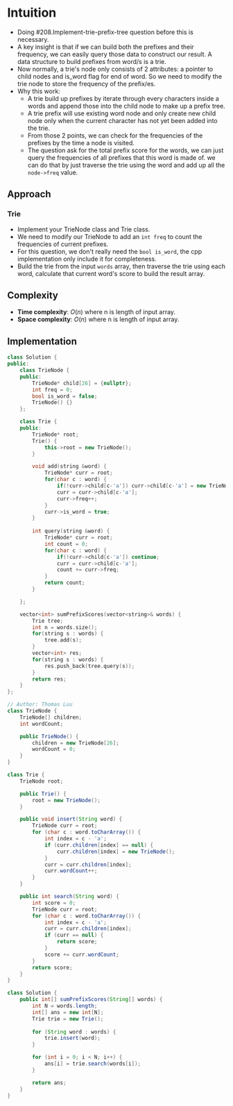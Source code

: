 # Intuition

- Doing #208.Implement-trie-prefix-tree question before this is necessary.
- A key insight is that if we can build both the prefixes and their frequency, we can easily query those data to construct our result. A data structure to build prefixes from word/s is a trie.
- Now normally, a trie's node only consists of 2 attributes: a pointer to child nodes and is_word flag for end of word. So we need to modify the trie node to store the frequency of the prefix/es.
- Why this work:
  - A trie build up prefixes by iterate through every characters inside a words and append those into the child node to make up a prefix tree.
  - A trie prefix will use existing word node and only create new child node only when the current character has not yet been added into the trie.
  - From those 2 points, we can check for the frequencies of the prefixes by the time a node is visited.
  - The question ask for the total prefix score for the words, we can just query the frequencies of all prefixes that this word is made of. we can do that by just traverse the trie using the word and add up all the `node->freq` value.

## Approach

### Trie

- Implement your TrieNode class and Trie class.
- We need to modify our TrieNode to add an `int freq` to count the frequencies of current prefixes.
- For this question, we don't really need the `bool is_word`, the cpp implementation only include it for completeness.
- Build the trie from the input `words` array, then traverse the trie using each word, calculate that current word's score to build the result array.

## Complexity

- **Time complexity**: $O(n)$ where n is length of input array.
- **Space complexity**: $O(n)$ where n is length of input array.

## Implementation

```cpp
class Solution {
public:
    class TrieNode {
    public:
        TrieNode* child[26] = {nullptr};
        int freq = 0;
        bool is_word = false;
        TrieNode() {}
    };

    class Trie {
    public:
        TrieNode* root;
        Trie() {
            this->root = new TrieNode();
        }

        void add(string &word) {
            TrieNode* curr = root;
            for(char c : word) {
                if(!curr->child[c-'a']) curr->child[c-'a'] = new TrieNode();
                curr = curr->child[c-'a'];
                curr->freq++;
            }
            curr->is_word = true;
        }
        
        int query(string &word) {
            TrieNode* curr = root;
            int count = 0;
            for(char c : word) {
                if(!curr->child[c-'a']) continue;
                curr = curr->child[c-'a'];
                count += curr->freq;
            }
            return count;
        }

    };

    vector<int> sumPrefixScores(vector<string>& words) {
        Trie tree;
        int n = words.size();
        for(string s : words) {
            tree.add(s);
        }
        vector<int> res;
        for(string s : words) {
            res.push_back(tree.query(s));
        }
        return res;
    }
};
```

```java
// Author: Thomas Luu
class TrieNode {
    TrieNode[] children;
    int wordCount;

    public TrieNode() {
        children = new TrieNode[26]; 
        wordCount = 0;
    }
}

class Trie {
    TrieNode root;

    public Trie() {
        root = new TrieNode();
    }

    public void insert(String word) {
        TrieNode curr = root;
        for (char c : word.toCharArray()) {
            int index = c - 'a';
            if (curr.children[index] == null) {
                curr.children[index] = new TrieNode();
            }
            curr = curr.children[index];
            curr.wordCount++;
        }
    }

    public int search(String word) {
        int score = 0;
        TrieNode curr = root;
        for (char c : word.toCharArray()) {
            int index = c - 'a';
            curr = curr.children[index];
            if (curr == null) {
                return score;
            }
            score += curr.wordCount;
        }
        return score;
    }
}

class Solution {
    public int[] sumPrefixScores(String[] words) {
        int N = words.length;
        int[] ans = new int[N];
        Trie trie = new Trie();
        
        for (String word : words) {
            trie.insert(word);
        }

        for (int i = 0; i < N; i++) {
            ans[i] = trie.search(words[i]);
        }

        return ans;
    }
}
```